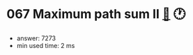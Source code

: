 067 Maximum path sum II [:link:](http://projecteuler.net/problem=67)  :clock1:
========================

- answer: 7273 
- min used time: 2 ms

